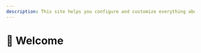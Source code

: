 ```yaml
---
description: This site helps you configure and customize everything about xLifeSteal
---
```


# 👋 Welcome

